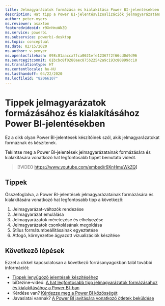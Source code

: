 ```yaml
---
title: Jelmagyarázatok formázása és kialakítása Power BI-jelentésekben
description: Hat tipp a Power BI-jelentésvizualizációk jelmagyarázatának formázásához és kialakításához a Power BI Desktopban vagy a Power BI szolgáltatásban.
author: peter-myers
ms.reviewer: asaxton
featuredvideoid: r9XnHmuWkZQ
ms.service: powerbi
ms.subservice: powerbi-desktop
ms.topic: conceptual
ms.date: 02/15/2020
ms.author: v-pemyer
ms.openlocfilehash: 098c01aacca7fca0621efe12367f2f66cd0d9d96
ms.sourcegitcommit: 01bcbc8f0280aec875b22542a9c193c80899dc10
ms.translationtype: HT
ms.contentlocale: hu-HU
ms.lasthandoff: 04/22/2020
ms.locfileid: "82066107"
---
```

# <a name="tips-to-format-and-implement-legends-in-power-bi-reports"></a>Tippek jelmagyarázatok formázásához és kialakításához Power BI-jelentésekben

Ez a cikk olyan Power BI-jelentések készítőinek szól, akik jelmagyarázatokat formáznak és készítenek.

Tekintse meg a Power BI-jelentések jelmagyarázatainak formázására és kialakítására vonatkozó hat legfontosabb tippet bemutató videót.

> [!VIDEO https://www.youtube.com/embed/r9XnHmuWkZQ]

## <a name="tips"></a>Tippek

Összefoglalva, a Power BI-jelentések jelmagyarázatainak formázására és kialakítására vonatkozó hat legfontosabb tipp a következő:

1. Jelmagyarázat-változók rendezése
1. Jelmagyarázat emulálása
1. Jelmagyarázatok méretezése és elhelyezése
1. Jelmagyarázatok csonkolásának megoldása
1. Stílus formátumbeállításainak egyeztetése
1. Átfogó, környezetbe ágyazott vizualizációk készítése

## <a name="next-steps"></a>Következő lépések

Ezzel a cikkel kapcsolatosan a következő forrásanyagokban talál további információt:

- [Tippek lenyűgöző jelentések készítéséhez](../desktop-tips-and-tricks-for-creating-reports.md)
- biDezine-videó: [A hat legfontosabb tipp jelmagyarázatok formázásához és kialakításához a Power BI-ban](https://www.youtube.com/watch?v=r9XnHmuWkZQ)
- Kérdése van? [Kérdezze meg a Power BI közösségét](https://community.powerbi.com/)
- Javaslatai vannak? [A Power BI javítására vonatkozó ötletek beküldése](https://ideas.powerbi.com)
